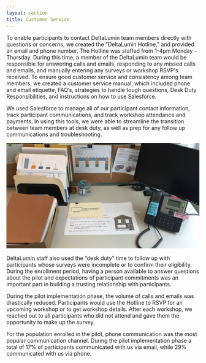 ```yaml
---
layout: section
title: Customer Service
---
```

<p>To enable participants to contact  DeltaLumin team members directly with questions or concerns, we created the “DeltaLumin Hotline,” and provided an email and phone number. The Hotline was staffed from 1-4pm Monday - Thursday. During this time, a member of the DeltaLumin team would be responsible for answering calls and emails, responding to any missed calls and emails, and manually entering any surveys or workshop RSVP's received. To ensure good customer service and consistency among team members, we created a customer service manual, which included phone and email etiquette, FAQ’s, strategies to handle tough questions, Desk Duty Responsibilities, and instructions on how to use Salesforce.</p>
 
<p>We used Salesforce to manage all of our participant contact information, track participant communications, and track workshop attendance and payments. In using this tools, we were able to streamline the transition between team members at desk duty, as well as prep for any follow up communications and troubleshooting.</p>

<img src="img/luminHelpDesk.jpg" alt="customer service stats" class="img-responsive">
	
<p>DeltaLumin staff also used the “desk duty” time to follow up with participants whose surveys were incomplete or to confirm their eligibility. During the enrollment period, having a person available to answer questions about the pilot and expectations of participant commitments was an important part in building a trusting relationship with participants.</p>
 
<p>During the pilot implementation phase, the volume of calls and emails was drastically reduced. Participants would use the Hotline to RSVP for an upcoming workshop or to get workshop details. After each workshop, we reached out to all participants who did not attend and gave them the opportunity to make up the survey.</p>

<p>For the population enrolled in the pilot, phone communication was the most popular communication channel. During the pilot implementation phase a total of 17% of participants communicated with us via email, while 29% communicated with us via phone. 
</p>
